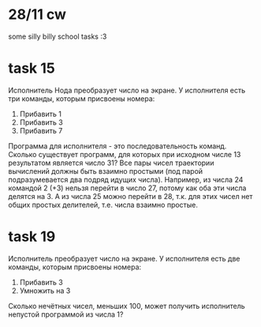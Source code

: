 # 28/11 cw
some silly billy school tasks :3

# task 15
Исполнитель Нода преобразует число на экране. У исполнителя есть три
команды, которым присвоены номера:
1. Прибавить 1
2. Прибавить 3
3. Прибавить 7

Программа для исполнителя - это последовательность команд.
Сколько существует программ, для которых при исходном числе 13 результатом
является число 31?
Все пары чисел траектории вычислений должны быть взаимно простыми (под
парой подразумевается два подряд идущих числа).
Например, из числа 24 командой 2 (+3) нельзя перейти в число 27, потому как
оба эти числа делятся на 3. А из числа 25 можно перейти в 28, т.к. для этих
чисел нет общих простых делителей, т.е. числа взаимно простые.

# task 19
Исполнитель преобразует число на экране. У исполнителя есть две
команды, которым присвоены номера:
1. Прибавить 3
2. Умножить на 3

Сколько нечётных чисел, меньших 100, может получить исполнитель
непустой программой из числа 1?
